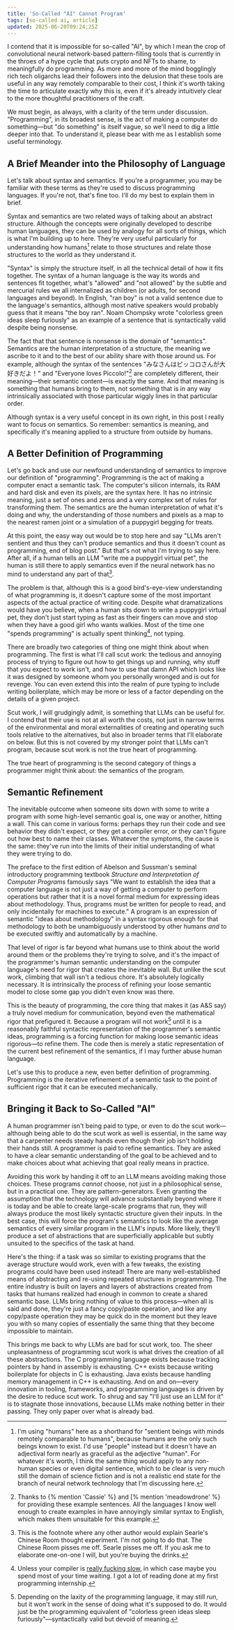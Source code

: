 ```yaml
---
title: 'So-Called "AI" Cannot Program'
tags: [so-called ai, article]
updated: 2025-06-20T09:24:25Z
---
```


I contend that it is impossible for so-called "AI", by which I mean the crop of
convolutional neural network-based pattern-filling tools that is currently in
the throes of a hype cycle that puts crypto and NFTs to shame, to meaningfully
do programming. As more and more of the mind bogglingly rich tech oligarchs lead
their followers into the delusion that these tools are useful in any way
remotely comparable to their cost, I think it's worth taking the time to
articulate exactly why this is, even if it's already intuitively clear to the
more thoughtful practitioners of the craft.

We must begin, as always, with a clarity of the term under discussion.
"Programming", in its broadest sense, is the act of making a computer do
something—but "do something" is itself vague, so we'll need to dig a little
deeper into that. To understand it, please bear with me as I establish some
useful terminology.

## A Brief Meander into the Philosophy of Language

Let's talk about syntax and semantics. If you're a programmer, you may be
familiar with these terms as they're used to discuss programming languages. If
you're not, that's fine too. I'll do my best to explain them in brief.

Syntax and semantics are two related ways of talking about an abstract
structure. Although the concepts were originally developed to describe human
languages, they can be used by analogy for all sorts of things, which is what
I'm building up to here. They're very useful particularly for understanding how
humans[^1] relate to those structures and relate those structures to the world
as they understand it.

[^1]: I'm using "humans" here as a shorthand for "sentient beings with minds
      remotely comparable to humans", because humans are the only such beings
      known to exist. I'd use "people" instead but it doesn't have an adjectival
      form nearly as graceful as the adjective "human". For whatever it's worth,
      I think the same thing would apply to any non-human species or even
      digital sentience, which to be clear is very much still the domain of
      science fiction and is not a realistic end state for the branch of neural
      network technology that I'm discussing here.

"Syntax" is simply the structure itself, in all the technical detail of how it
fits together. The syntax of a human language is the way its words and sentences
fit together, what's "allowed" and "not allowed" by the subtle and mercurial
rules we all internalized as children (or adults, for second languages and
beyond). In English, "ran boy" is not a valid sentence due to the language's
semantics, although most native speakers would probably guess that it means "the
boy ran". Noam Chompsky wrote "colorless green ideas sleep furiously" as an
example of a sentence that is syntactically valid despite being nonsense.

The fact that that sentence is nonsense is the domain of "semantics". Semantics
are the human interpretation of a structure, the meaning we ascribe to it and to
the best of our ability share with those around us. For example, although the
syntax of the sentences "みなさんはピッコロさんが大好きだよ！" and "Everyone
loves Piccolo!"[^2] are completely different, their meaning—their semantic
content—is exactly the same. And that meaning is something that humans bring to
them, not something that is in any way intrinsically associated with those
particular wiggly lines in that particular order.

[^2]: Thanks to {% mention 'Cassie' %} and [% mention 'meadowdrone' %} for
      providing these example sentences. All the languages I know well enough to
      create examples in have annoyingly similar syntax to English, which makes
      them unsuitable for this example.

Although syntax is a very useful concept in its own right, in this post I really
want to focus on semantics. So remember: semantics is meaning, and specifically
it's meaning applied to a structure from outside by humans.

## A Better Definition of Programming

Let's go back and use our newfound understanding of semantics to improve our
definition of "programming". Programming is the act of making a computer enact a
semantic task. The computer's silicon internals, its RAM and hard disk and even
its pixels, are the syntax here. It has no intrinsic meaning, just a set of ones
and zeros and a very complex set of rules for transforming them. The semantics
are the human interpretation of what it's doing and why, the understanding of
those numbers and pixels as a map to the nearest ramen joint or a simulation of
a puppygirl begging for treats.

At this point, the easy way out would be to stop here and say "LLMs aren't
sentient and thus they can't produce semantics and thus it doesn't count as
programming, end of blog post." But that's not what I'm trying to say here.
After all, if a human tells an LLM "write me a puppygirl virtual pet", the human
is still there to apply semantics even if the neural network has no mind to
understand any part of that[^3].

[^3]: This is the footnote where any other author would explain Searle's Chinese
      Room thought experiment. I'm not going to do that. The Chinese Room pisses
      me off. Searle pisses me off. If you ask me to elaborate one-on-one I
      will, but you're buying the drinks.

The problem is that, although this is a good bird's-eye-view understanding of
what programming is, it doesn't capture some of the most important aspects of
the actual practice of writing code. Despite what dramatizations would have you
believe, when a human sits down to write a puppygirl virtual pet, they don't
just start typing as fast as their fingers can move and stop when they have a
good girl who wants walkies. Most of the time one "spends programming" is
actually spent thinking[^4], not typing.

[^4]: Unless your compiler is [really fucking slow], in which case maybe you
      spend most of your time waiting. I got a lot of reading done at my first
      programming internship.

[really fucking slow]: https://xkcd.com/303/

There are broadly two categories of thing one might think about when
programming. The first is what I'll call scut work: the tedious and annoying
process of trying to figure out how to get things up and running, why stuff that
you expect to work isn't, and how to use that damn API which looks like it was
designed by someone whom you personally wronged and is out for revenge. You can
even extend this into the realm of pure typing to include writing boilerplate,
which may be more or less of a factor depending on the details of a given
project.

Scut work, I will grudgingly admit, is something that LLMs can be useful for. I
contend that their use is not at all worth the costs, not just in narrow terms
of the environmental and moral externalities of creating and operating such
tools relative to the alternatives, but also in broader terms that I'll
elaborate on below. But this is not covered by my stronger point that LLMs can't
program, because scut work is not the true heart of programming.

The true heart of programming is the second category of things a programmer
might think about: the semantics of the program.

## Semantic Refinement

The inevitable outcome when someone sits down with some to write a program with
some high-level semantic goal is, one way or another, hitting a wall. This can
come in various forms: perhaps they run their code and see behavior they didn't
expect, or they get a compiler error, or they can't figure out how best to name
their classes. Whatever the symptoms, the cause is the same: they've run into
the limits of their initial understanding of what they were trying to do.

The preface to the first edition of Abelson and Sussman's seminal introductory
programming textbook _Structure and Interpretation of Computer Programs_
famously says "We want to establish the idea that a computer language is not
just a way of getting a computer to perform operations but rather that it is a
novel formal medium for expressing ideas about methodology. Thus, programs must
be written for people to read, and only incidentally for machines to execute." A
program is an expression of semantic "ideas about methodology" in a syntax
rigorous enough for that methodology to both be unambiguously understood by
other humans *and* to be executed swiftly and automatically by a machine.

That level of rigor is far beyond what humans use to think about the world
around them or the problems they're trying to solve, and it's the impact of the
programmer's human semantic understanding on the computer language's need for
rigor that creates the inevitable wall. But unlike the scut work, climbing that
wall isn't a tedious chore. It's absolutely logically necessary. It is
intrinsically the process of refining your loose semantic model to close some
gap you didn't even know was there.

This is the beauty of programming, the core thing that makes it (as A&S say) a
truly novel medium for communication, beyond even the mathematical rigor that
prefigured it. Because a program will not work[^5] until it is a reasonably
faithful syntactic representation of the programmer's semantic ideas,
programming is a forcing function for making loose semantic ideas rigorous—to
refine them. The code then is merely a static representation of the current best
refinement of the semantics, if I may further abuse human language.

[^5]: Depending on the laxity of the programming language, it may still _run_,
      but it won't work in the sense of doing what it's supposed to do. It would
      just be the programming equivalent of "colorless green ideas sleep
      furiously"—syntactically valid but devoid of meaning.

Let's use this to produce a new, even better definition of programming.
Programming is the iterative refinement of a semantic task to the point of
sufficient rigor that it can be executed mechanically.

## Bringing it Back to So-Called "AI"

A human programmer isn't being paid to type, or even to do the scut
work—although being able to do the scut work as well is essential, in the same
way that a carpenter needs steady hands even though their job isn't holding
their hands still. A programmer is paid to refine semantics. They are asked to
have a clear semantic understanding of the goal to be achieved and to make
choices about what achieving that goal really means in practice.

Avoiding this work by handing it off to an LLM means avoiding making those
choices. These programs *cannot* choose, not just in a philosophical sense, but
in a practical one. They are pattern-generators. Even granting the assumption
that the technology will advance substantially beyond where it is today and be
able to create large-scale programs that run, they will always produce the most
likely syntactic structure given their inputs. In the best case, this will force
the program's semantics to look like the average semantics of every similar
program in the LLM's inputs. More likely, they'll produce a set of abstractions
that are superficially applicable but subtly unsuited to the specifics of the
task at hand.

Here's the thing: if a task was so similar to existing programs that the average
structure would work, even with a few tweaks, the existing programs could have
been used instead! There are many well-established means of abstracting and
re-using repeated structures in programming. The entire industry is built on
layers and layers of abstractions created from tasks that humans realized had
enough in common to create a shared semantic base. LLMs bring nothing of value
to this process—when all is said and done, they're just a fancy copy/paste
operation, and like any copy/paste operation they may be quick do in the moment
but they leave you with so many copies of essentially the same thing that they
become impossible to maintain.

This brings me back to why LLMs are bad for scut work, too. The sheer
unpleasantness of programming scut work is what drives the creation of all these
abstractions. The C programming language exists because tracking pointers by
hand in assembly is exhausting. C++ exists because writing boilerplate for
objects in C is exhausting. Java exists because handling memory management in
C++ is exhausting. And on and on—every innovation in tooling, frameworks, and
programming languages is driven by the desire to reduce scut work. To shrug and
say "I'll just use an LLM for it" is to stagnate those innovations, because LLMs
make nothing better in their passing. They only paper over what is already bad.
